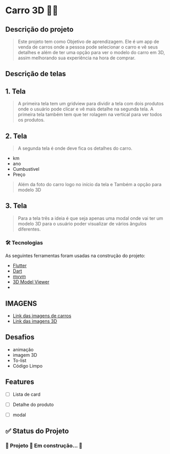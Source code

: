
# Carro 3D 🚀🚀


## **Descrição do projeto**

>Este projeto tem como Objetivo de aprendizagem. Ele é um app
de venda de carros onde a pessoa pode selecionar o carro e vê  seus detalhes e além de ter uma opção para ver o modelo do carro em 3D, assim melhorando sua experiência na hora de comprar.


## **Descrição de telas** 

## 1. Tela


  >A primeira tela tem um gridview
   para dividir  a tela com dois produtos onde o usuário pode clicar e vê mais detalhe na segunda tela.
  A primeira tela também tem que ter rolagem na vertical para ver todos os produtos.

## 2. Tela


> A segunda tela é onde deve fica os detalhes do carro.
 
 * km 
 * ano
 * Cumbustivel
 * Preço

 >Além da foto do carro logo no início da tela e Também a opção para modelo 3D

## 3. Tela

  >Para a tela três a ideia é que seja apenas uma modal onde vai ter um modelo 3D para o usuário poder visualizar de vários ângulos diferentes. 



### **🛠 Tecnologias**

As seguintes ferramentas foram usadas na construção do projeto:

- [Flutter](https://www.fluter.dev/)
- [Dart](hhttps://dart.dev/)
- [mvvm](encurtador.com.br/sJR17)
- [3D Model Viewer](https://pub.dev/packages/model_viewer)
- []()






## **IMAGENS**


* [Link das imagens de carros](https://pixabay.com/pt/images/search/carro/) 
* [Link das imagens  3D](https://sketchfab.com/3d-models/tesla-cybertruck-78a6310014f248fd8901b53eaa9649ef)

## **Desafios** 

* animação 
*  imagem 3D
* To-list
* Código Limpo

## **Features**

- [ ] Lista  de card
- [ ] Detalhe do  produto
- [ ] modal


## **✅ Status do Projeto**

### 🚧 Projeto 🚀 Em construção...  🚧


